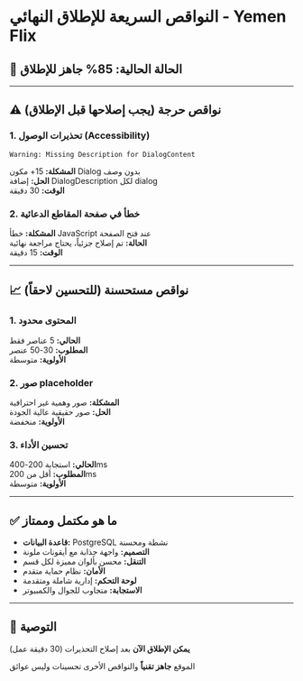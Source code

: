 # النواقص السريعة للإطلاق النهائي - Yemen Flix

## 🎯 الحالة الحالية: 85% جاهز للإطلاق

---

## ⚠️ نواقص حرجة (يجب إصلاحها قبل الإطلاق)

### 1. تحذيرات الوصول (Accessibility)
```
Warning: Missing Description for DialogContent
```
**المشكلة:** 15+ مكون Dialog بدون وصف  
**الحل:** إضافة DialogDescription لكل dialog  
**الوقت:** 30 دقيقة  

### 2. خطأ في صفحة المقاطع الدعائية
**المشكلة:** خطأ JavaScript عند فتح الصفحة  
**الحالة:** تم إصلاح جزئياً، يحتاج مراجعة نهائية  
**الوقت:** 15 دقيقة  

---

## 📈 نواقص مستحسنة (للتحسين لاحقاً)

### 1. المحتوى محدود
**الحالي:** 5 عناصر فقط  
**المطلوب:** 30-50 عنصر  
**الأولوية:** متوسطة  

### 2. صور placeholder
**المشكلة:** صور وهمية غير احترافية  
**الحل:** صور حقيقية عالية الجودة  
**الأولوية:** منخفضة  

### 3. تحسين الأداء
**الحالي:** استجابة 200-400ms  
**المطلوب:** أقل من 200ms  
**الأولوية:** متوسطة  

---

## ✅ ما هو مكتمل وممتاز

- **قاعدة البيانات:** PostgreSQL نشطة ومحسنة
- **التصميم:** واجهة جذابة مع أيقونات ملونة  
- **التنقل:** محسن بألوان مميزة لكل قسم
- **الأمان:** نظام حماية متقدم
- **لوحة التحكم:** إدارية شاملة ومتقدمة
- **الاستجابة:** متجاوب للجوال والكمبيوتر

---

## 🚀 التوصية

**يمكن الإطلاق الآن** بعد إصلاح التحذيرات (30 دقيقة عمل)

الموقع **جاهز تقنياً** والنواقص الأخرى تحسينات وليس عوائق